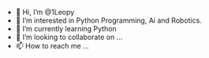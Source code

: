 - 👋 Hi, I’m @1Leopy
- 👀 I’m interested in Python Programming, Ai and Robotics.
- 🌱 I’m currently learning Python
- 💞️ I’m looking to collaborate on ...
- 📫 How to reach me ...

<!---
1Leopy/1Leopy is a ✨ special ✨ repository because its `README.md` (this file) appears on your GitHub profile.
You can click the Preview link to take a look at your changes.
--->
